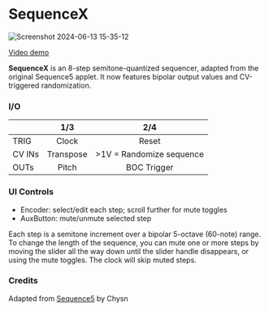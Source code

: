 # SequenceX

![Screenshot 2024-06-13 15-35-12](https://github.com/djphazer/O_C-Phazerville/assets/109086194/ee475e5b-1e4b-4e65-8da5-157fd4206858)

[Video demo](https://youtu.be/zsqAbNRgHJI)

**SequenceX** is an 8-step semitone-quantized sequencer, adapted from the original Sequence5 applet. It now features bipolar output values and CV-triggered randomization.

### I/O

|        | 1/3 | 2/4 |
| ------ | :-: | :-: |
| TRIG   | Clock | Reset |
| CV INs | Transpose | >1V = Randomize sequence |
| OUTs   | Pitch | BOC Trigger |


### UI Controls
* Encoder: select/edit each step; scroll further for mute toggles
* AuxButton: mute/unmute selected step

Each step is a semitone increment over a bipolar 5-octave (60-note) range. To change the length of the sequence, you can mute one or more steps by moving the slider all the way down until the slider handle disappears, or using the mute toggles. The clock will skip muted steps.

### Credits
Adapted from [Sequence5](https://github.com/Chysn/O_C-HemisphereSuite/wiki/Sequence5) by Chysn
